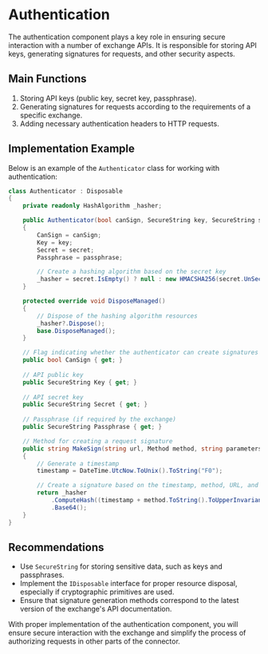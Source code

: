 # Authentication

The authentication component plays a key role in ensuring secure interaction with a number of exchange APIs. It is responsible for storing API keys, generating signatures for requests, and other security aspects.

## Main Functions

1. Storing API keys (public key, secret key, passphrase).
2. Generating signatures for requests according to the requirements of a specific exchange.
3. Adding necessary authentication headers to HTTP requests.

## Implementation Example

Below is an example of the `Authenticator` class for working with authentication:

```cs
class Authenticator : Disposable
{
    private readonly HashAlgorithm _hasher;

    public Authenticator(bool canSign, SecureString key, SecureString secret, SecureString passphrase)
    {
        CanSign = canSign;
        Key = key;
        Secret = secret;
        Passphrase = passphrase;

        // Create a hashing algorithm based on the secret key
        _hasher = secret.IsEmpty() ? null : new HMACSHA256(secret.UnSecure().Base64());
    }

    protected override void DisposeManaged()
    {
        // Dispose of the hashing algorithm resources
        _hasher?.Dispose();
        base.DisposeManaged();
    }

    // Flag indicating whether the authenticator can create signatures
    public bool CanSign { get; }
    
    // API public key
    public SecureString Key { get; }
    
    // API secret key
    public SecureString Secret { get; }
    
    // Passphrase (if required by the exchange)
    public SecureString Passphrase { get; }

    // Method for creating a request signature
    public string MakeSign(string url, Method method, string parameters, out string timestamp)
    {
        // Generate a timestamp
        timestamp = DateTime.UtcNow.ToUnix().ToString("F0");

        // Create a signature based on the timestamp, method, URL, and parameters
        return _hasher
            .ComputeHash((timestamp + method.ToString().ToUpperInvariant() + url + parameters).UTF8())
            .Base64();
    }
}
```

## Recommendations

- Use `SecureString` for storing sensitive data, such as keys and passphrases.
- Implement the `IDisposable` interface for proper resource disposal, especially if cryptographic primitives are used.
- Ensure that signature generation methods correspond to the latest version of the exchange's API documentation.

With proper implementation of the authentication component, you will ensure secure interaction with the exchange and simplify the process of authorizing requests in other parts of the connector.